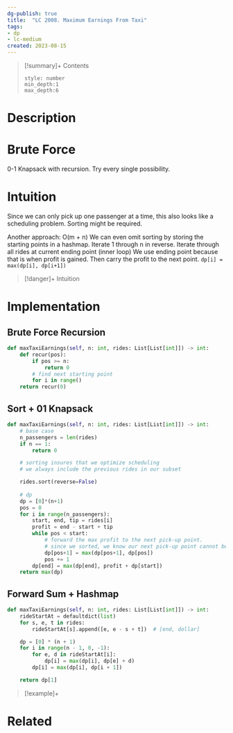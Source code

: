 ```yaml
---
dg-publish: true
title:  "LC 2008. Maximum Earnings From Taxi"
tags:
- dp
- lc-medium
created: 2023-08-15
---
```


>[!summary]+ Contents
>```toc
>style: number
>min_depth:1
>max_depth:6
>```

# Description

# Brute Force
0-1 Knapsack with recursion. Try every single possibility.

# Intuition
Since we can only pick up one passenger at a time, this also looks like a scheduling problem. Sorting might be required.

Another approach: O(m + n)
We can even omit sorting by storing the starting points in a hashmap.
Iterate 1 through n in reverse.
	Iterate through all rides at current ending point (inner loop)
We use ending point because that is when profit is gained.
Then carry the profit to the next point.
	`dp[i] = max(dp[i], dp[i+1])`
>[!danger]+ Intuition

# Implementation

## Brute Force Recursion

```python
def maxTaxiEarnings(self, n: int, rides: List[List[int]]) -> int:
	def recur(pos):
		if pos >= n:
			return 0
		# find next starting point
		for i in range()
	return recur(0)
```

## Sort + 01 Knapsack
```python
def maxTaxiEarnings(self, n: int, rides: List[List[int]]) -> int:
	# base case
	n_passengers = len(rides)
	if n == 1:
		return 0

	# sorting insures that we optimize scheduling
	# we always include the previous rides in our subset

	rides.sort(reverse=False)
	
	# dp 
	dp = [0]*(n+1)
	pos = 0
	for i in range(n_passengers):
		start, end, tip = rides[i]
		profit = end - start + tip
		while pos < start:
			# forward the max profit to the next pick-up point.
			# since we sorted, we know our next pick-up point cannot be < pos
			dp[pos+1] = max(dp[pos+1], dp[pos])
			pos += 1
		dp[end] = max(dp[end], profit + dp[start])
	return max(dp)
```


## Forward Sum + Hashmap
```python
def maxTaxiEarnings(self, n: int, rides: List[List[int]]) -> int:
	rideStartAt = defaultdict(list)
	for s, e, t in rides:
		rideStartAt[s].append([e, e - s + t])  # [end, dollar]

	dp = [0] * (n + 1)
	for i in range(n - 1, 0, -1):
		for e, d in rideStartAt[i]:
			dp[i] = max(dp[i], dp[e] + d)
		dp[i] = max(dp[i], dp[i + 1])

	return dp[1]
```

>[!example]+ 


# Related
